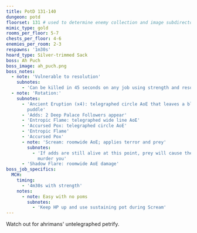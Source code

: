 ```yaml
---
title: PotD 131-140
dungeon: potd
floorset: 131 # used to determine enemy collection and image subdirectory
mimic_type: gold
rooms_per_floor: 5-7
chests_per_floor: 4-6
enemies_per_room: 2-3
respawns: '1m30s'
hoard_type: Silver-trimmed Sack
boss: Ah Puch
boss_image: ah_puch.png
boss_notes:
  - note: 'Vulnerable to resolution'
    subnotes:
      - 'Can be killed in 45 seconds on any job using strength and resolution'
  - note: 'Rotation:'
    subnotes:
      - 'Ancient Eruption (x4): telegraphed circle AoE that leaves a bleed
        puddle'
      - 'Adds: 2 Deep Palace Followers appear'
      - 'Entropic Flame: telegraphed wide line AoE'
      - 'Accursed Pox: telegraphed circle AoE'
      - 'Entropic Flame'
      - 'Accursed Pox'
      - note: 'Scream: roomwide AoE; applies terror and prey'
        subnotes:
          - 'If adds are still alive at this point, prey will cause them to
            murder you'
      - 'Shadow Flare: roomwide AoE damage'
boss_job_specifics:
  MCH:
    timing:
      - '4m30s with strength'
    notes:
      - note: Easy with no poms
        subnotes:
          - 'Keep HP up and use sustaining pot during Scream'
---
```


Watch out for ahrimans' untelegraphed petrify.
